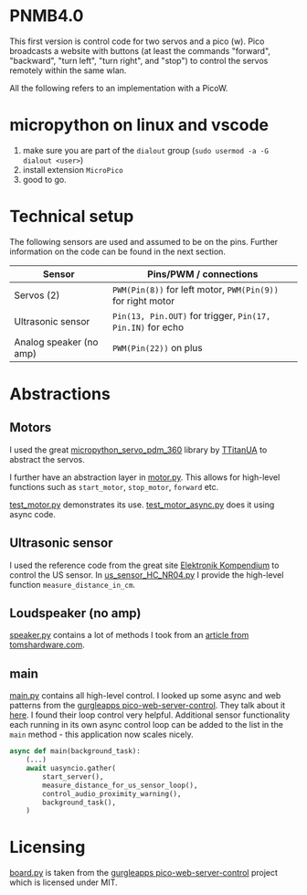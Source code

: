 # PNMB4.0

This first version is control code for two servos and a pico (w). Pico broadcasts a website with buttons (at least the commands "forward", "backward", "turn left", "turn right", and "stop") to control the servos remotely within the same wlan.

All the following refers to an implementation with a PicoW.

# micropython on linux and vscode

1. make sure you are part of the `dialout` group (`sudo usermod -a -G dialout <user>`)
2. install extension `MicroPico`
3. good to go.

# Technical setup

The following sensors are used and assumed to be on the pins. Further information on the code can be found in the next section.

| Sensor                  | Pins/PWM / connections                                      |
| ----------------------- | ----------------------------------------------------------- |
| Servos (2)              | `PWM(Pin(8))` for left motor, `PWM(Pin(9))` for right motor |
| Ultrasonic sensor       | `Pin(13, Pin.OUT)` for trigger, `Pin(17, Pin.IN)` for echo  |
| Analog speaker (no amp) | `PWM(Pin(22))` on plus                                      |

# Abstractions

## Motors

I used the great [micropython_servo_pdm_360](https://github.com/TTitanUA/micropython_servo_pdm_360) library by [TTitanUA](https://github.com/TTitanUA) to abstract the servos.

I further have an abstraction layer in [motor.py](motor.py). This allows for high-level functions such as `start_motor`, `stop_motor`, `forward` etc.

[test_motor.py](test_motor.py) demonstrates its use. [test_motor_async.py](test_motor_async.py) does it using async code.

## Ultrasonic sensor

I used the reference code from the great site [Elektronik Kompendium](https://www.elektronik-kompendium.de/sites/raspberry-pi/2701131.htm) to control the US sensor. In [us_sensor_HC_NR04.py](us_sensor_HC_SR04.py) I provide the high-level function `measure_distance_in_cm`.

## Loudspeaker (no amp)

[speaker.py](speaker.py) contains a lot of methods I took from an [article from tomshardware.com](https://www.tomshardware.com/how-to/buzzer-music-raspberry-pi-pico).

## main

[main.py](main.py) contains all high-level control. I looked up some async and web patterns from the [gurgleapps pico-web-server-control](https://github.com/gurgleapps/pico-web-server-control). They talk about it [here](https://gurgleapps.com/learn/projects/micropython-web-server-control-raspberry-pi-pico-projects). I found their loop control very helpful. Additional sensor functionality each running in its own async control loop can be added to the list in the `main` method - this application now scales nicely.

```python
async def main(background_task):
    (...)
    await uasyncio.gather(
        start_server(),
        measure_distance_for_us_sensor_loop(),
        control_audio_proximity_warning(),
        background_task(),
    )
```

# Licensing

[board.py](board.py) is taken from the [gurgleapps pico-web-server-control](https://github.com/gurgleapps/pico-web-server-control) project which is licensed under MIT.
